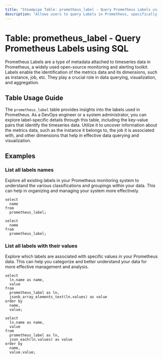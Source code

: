 ```yaml
---
title: "Steampipe Table: prometheus_label - Query Prometheus Labels using SQL"
description: "Allows users to query Labels in Prometheus, specifically the metadata attached to timeseries data, providing insights into the metrics data and its dimensions."
---
```


# Table: prometheus_label - Query Prometheus Labels using SQL

Prometheus Labels are a type of metadata attached to timeseries data in Prometheus, a widely used open-source monitoring and alerting toolkit. Labels enable the identification of the metrics data and its dimensions, such as instance, job, etc. They play a crucial role in data querying, visualization, and aggregation.

## Table Usage Guide

The `prometheus_label` table provides insights into the labels used in Prometheus. As a DevOps engineer or a system administrator, you can explore label-specific details through this table, including the key-value pairs that identify the timeseries data. Utilize it to uncover information about the metrics data, such as the instance it belongs to, the job it is associated with, and other dimensions that help in effective data querying and visualization.

## Examples

### List all labels names
Explore all existing labels in your Prometheus monitoring system to understand the various classifications and groupings within your data. This can help in organizing and managing your system more effectively.

```sql+postgres
select
  name
from
  prometheus_label;
```

```sql+sqlite
select
  name
from
  prometheus_label;
```

### List all labels with their values
Explore which labels are associated with specific values in your Prometheus data. This can help you categorize and better understand your data for more effective management and analysis.

```sql+postgres
select
  ln.name as name,
  value
from
  prometheus_label as ln,
  jsonb_array_elements_text(ln.values) as value
order by
  name,
  value;
```

```sql+sqlite
select
  ln.name as name,
  value
from
  prometheus_label as ln,
  json_each(ln.values) as value
order by
  name,
  value.value;
```